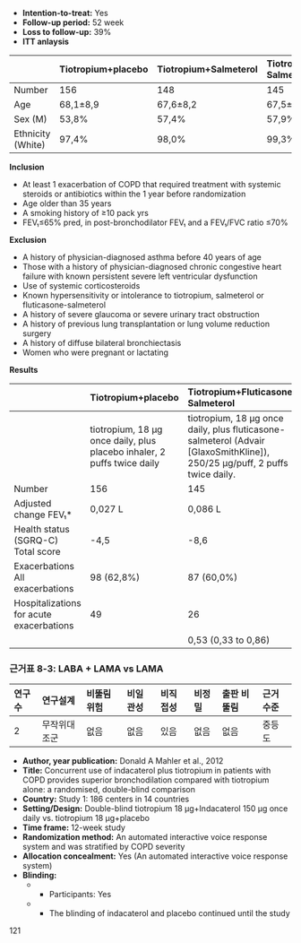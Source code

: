 *   **Intention-to-treat:** Yes
*   **Follow-up period:** 52 week
*   **Loss to follow-up:** 39%
*   **ITT anlaysis**

| | Tiotropium+placebo | Tiotropium+Salmeterol | Tiotropium+Fluticasone-Salmeterol |
| :---------------- | :------------------- | :-------------------- | :---------------------------------- |
| Number | 156 | 148 | 145 |
| Age | 68,1±8,9 | 67,6±8,2 | 67,5±8,9 |
| Sex (M) | 53,8% | 57,4% | 57,9% |
| Ethnicity (White) | 97,4% | 98,0% | 99,3% |

**Inclusion**
- At least 1 exacerbation of COPD that required treatment with systemic steroids or antibiotics within the 1 year before randomization
- Age older than 35 years
- A smoking history of ≥10 pack yrs
- FEV₁≤65% pred, in post-bronchodilator FEV₁ and a FEV₁/FVC ratio ≤70%

**Exclusion**
- A history of physician-diagnosed asthma before 40 years of age
- Those with a history of physician-diagnosed chronic congestive heart failure with known persistent severe left ventricular dysfunction
- Use of systemic corticosteroids
- Known hypersensitivity or intolerance to tiotropium, salmeterol or fluticasone-salmeterol
- A history of severe glaucoma or severe urinary tract obstruction
- A history of previous lung transplantation or lung volume reduction surgery
- A history of diffuse bilateral bronchiectasis
- Women who were pregnant or lactating

**Results**

| | Tiotropium+placebo | Tiotropium+Fluticasone-Salmeterol |
| :-------------------------------- | :----------------------------------------------------------------------------------------------------------------------------------------------------------------------------------------------- | :---------------------------------------------------------------------------------------------------------------------------------------------------------------------------------------------------------------- |
| | tiotropium, 18 μg once daily, plus placebo inhaler, 2 puffs twice daily | tiotropium, 18 μg once daily, plus fluticasone-salmeterol (Advair [GlaxoSmithKline]), 250/25 μg/puff, 2 puffs twice daily. |
| Number | 156 | 145 |
| Adjusted change FEV₁* | 0,027 L | 0,086 L |
| Health status (SGRQ-C) Total score | -4,5 | -8,6 |
| Exacerbations All exacerbations | 98 (62,8%) | 87 (60,0%) |
| Hospitalizations for acute exacerbations | 49 | 26 |
| | | 0,53 (0,33 to 0,86) |

### 근거표 8-3: LABA + LAMA vs LAMA

| 연구수 | 연구설계 | 비뚤림 위험 | 비일관성 | 비직접성 | 비정밀 | 출판 비뚤림 | 근거수준 |
| :--- | :--- | :--- | :--- | :--- | :--- | :--- | :--- |
| 2 | 무작위대조군 | 없음 | 없음 | 있음 | 없음 | 없음 | 중등도 |

*   **Author, year publication:** Donald A Mahler et al., 2012
*   **Title:** Concurrent use of indacaterol plus tiotropium in patients with COPD provides superior bronchodilation compared with tiotropium alone: a randomised, double-blind comparison
*   **Country:** Study 1: 186 centers in 14 countries
*   **Setting/Design:** Double-blind tiotropium 18 μg+Indacaterol 150 μg once daily vs. tiotropium 18 μg+placebo
*   **Time frame:** 12-week study
*   **Randomization method:** An automated interactive voice response system and was stratified by COPD severity
*   **Allocation concealment:** Yes (An automated interactive voice response system)
*   **Blinding:**
    *   - Participants: Yes
    *   - The blinding of indacaterol and placebo continued until the study

<PAGE>121